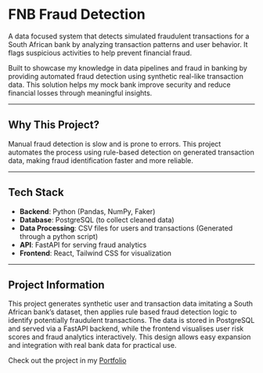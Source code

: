 <h1>FNB Fraud Detection</h1>

<p>
    A data focused system that detects simulated fraudulent transactions for a South African bank by analyzing transaction patterns and user behavior. It flags suspicious activities to help prevent financial fraud.
</p>
<p>
    Built to showcase my knowledge in data pipelines and fraud in banking by providing automated fraud detection using synthetic real-like transaction data. This solution helps my mock bank improve security and reduce financial losses through meaningful insights.
</p>

<hr>

<h2>Why This Project?</h2>
<p>
    Manual fraud detection is slow and is prone to errors. This project automates the process using rule-based detection on generated transaction data, making fraud identification faster and more reliable.
</p>

<hr>

<h2>Tech Stack</h2>
<ul>
    <li><strong>Backend</strong>: Python (Pandas, NumPy, Faker)</li>
    <li><strong>Database</strong>: PostgreSQL (to collect cleaned data)</li>
    <li><strong>Data Processing</strong>: CSV files for users and transactions (Generated through a python script)</li>
    <li><strong>API</strong>: FastAPI for serving fraud analytics</li>
    <li><strong>Frontend</strong>: React, Tailwind CSS for visualization</li>
</ul>

<hr>

<h2>Project Information</h2>
<p>
    This project generates synthetic user and transaction data imitating a South African bank’s dataset, then applies rule based fraud detection logic to identify potentially fraudulent transactions. The data is stored in PostgreSQL and served via a FastAPI backend, while the frontend visualises user risk scores and fraud analytics interactively. This design allows easy expansion and integration with real bank data for practical use.
</p>

<p>
    Check out the project in my <a href="https://sinhle-portfolio.netlify.app" target="_blank">Portfolio</a>
</p>
